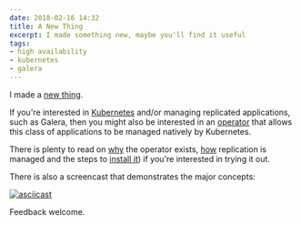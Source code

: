 ```yaml
---
date: 2018-02-16 14:32
title: A New Thing
excerpt: I made something new, maybe you'll find it useful
tags:
- high availability
- kubernetes
- galera
---
```


I made a [new thing](https://github.com/beekhof/rss-operator).

If you're interested in [Kubernetes](https://kubernetes.io) and/or managing
replicated applications, such as Galera, then you might also be interested in
an [operator](https://coreos.com/blog/introducing-operators.html) that allows
this class of applications to be managed natively by Kubernetes.

There is plenty to read on [why](https://github.com/beekhof/rss-operator/doc/Rationale.md)
the operator exists, [how](https://github.com/beekhof/rss-operator/doc/design/replication.md)
replication is managed and the steps to [install it](https://github.com/beekhof/rss-operator//doc/user/install_guide.md))
if you're interested in trying it out.

There is also a screencast that demonstrates the major concepts:

[![asciicast](https://asciinema.org/a/164903.png)](https://asciinema.org/a/164903)

Feedback welcome.
